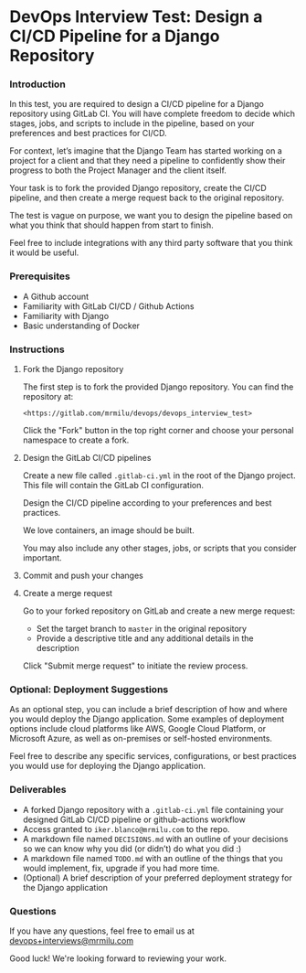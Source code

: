 # DevOps Interview Test: Design a CI/CD Pipeline for a Django Repository

### Introduction

In this test, you are required to design a CI/CD pipeline for a Django repository using GitLab CI. You will have complete freedom to decide which stages, jobs, and scripts to include in the pipeline, based on your preferences and best practices for CI/CD.

For context, let’s imagine that the Django Team has started working on a project for a client and that they need a pipeline to confidently show their progress to both the Project Manager and the client itself.

Your task is to fork the provided Django repository, create the CI/CD pipeline, and then create a merge request back to the original repository.

The test is vague on purpose, we want you to design the pipeline based on what you think that should happen from start to finish.

Feel free to include integrations with any third party software that you think it would be useful.

### Prerequisites

- A Github account
- Familiarity with GitLab CI/CD / Github Actions
- Familiarity with Django
- Basic understanding of Docker

### Instructions
1. Fork the Django repository
    
    The first step is to fork the provided Django repository. You can find the repository at:
    
    ```
    <https://gitlab.com/mrmilu/devops/devops_interview_test>
    
    ```
    
    Click the "Fork" button in the top right corner and choose your personal namespace to create a fork.
    
2. Design the GitLab CI/CD pipelines
    
    Create a new file called `.gitlab-ci.yml` in the root of the Django project. This file will contain the GitLab CI configuration.
    
    Design the CI/CD pipeline according to your preferences and best practices. 
    
    We love containers, an image should be built.
    
    You may also include any other stages, jobs, or scripts that you consider important.
    
3. Commit and push your changes
4. Create a merge request
    
    Go to your forked repository on GitLab and create a new merge request:
    
    - Set the target branch to `master` in the original repository
    - Provide a descriptive title and any additional details in the description
    
    Click "Submit merge request" to initiate the review process.

### Optional: Deployment Suggestions

As an optional step, you can include a brief description of how and where you would deploy the Django application. Some examples of deployment options include cloud platforms like AWS, Google Cloud Platform, or Microsoft Azure, as well as on-premises or self-hosted environments.

Feel free to describe any specific services, configurations, or best practices you would use for deploying the Django application.

### Deliverables

- A forked Django repository with a `.gitlab-ci.yml` file containing your designed GitLab CI/CD pipeline or github-actions workflow
- Access granted to `iker.blanco@mrmilu.com` to the repo.
- A markdown file named `DECISIONS.md` with an outline of your decisions so we can know why you did (or didn’t) do what you did :)
- A markdown file named  `TODO.md` with an outline of the things that you would implement, fix, upgrade if you had more time.
- (Optional) A brief description of your preferred deployment strategy for the Django application

### Questions

If you have any questions, feel free to email us at devops+interviews@mrmilu.com


Good luck! We're looking forward to reviewing your work.
